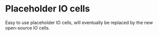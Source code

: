 # Placeholder IO cells
Easy to use placeholder IO cells, will eventually be replaced by the new open-source IO cells.